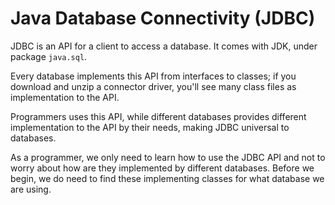 # Java Database Connectivity (JDBC)

JDBC is an API for a client to access a database.
It comes with JDK, under package `java.sql`.

Every database implements this API from interfaces to classes;
if you download and unzip a connector driver, you'll see many
class files as implementation to the API.

Programmers uses this API, while different databases provides
different implementation to the API by their needs,
making JDBC universal to databases.

As a programmer, we only need to learn how to use the JDBC API
and not to worry about how are they implemented by different databases.
Before we begin, we do need to find these implementing classes for what database
we are using.
